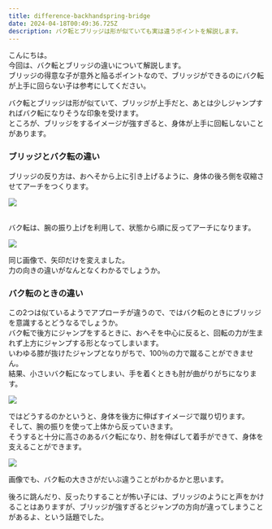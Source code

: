 ```yaml
---
title: difference-backhandspring-bridge
date: 2024-04-18T00:49:36.725Z
description: バク転とブリッジは形が似ていても実は違うポイントを解説します。
---
```

こんにちは。\
今回は、バク転とブリッジの違いについて解説します。\
ブリッジの得意な子が意外と陥るポイントなので、ブリッジができるのにバク転が上手に回らない子は参考にしてください。

バク転とブリッジは形が似ていて、ブリッジが上手だと、あとは少しジャンプすればバク転になりそうな印象を受けます。\
ところが、ブリッジをするイメージが強すぎると、身体が上手に回転しないことがあります。

### ブリッジとバク転の違い

ブリッジの反り方は、おへそから上に引き上げるように、身体の後ろ側を収縮させてアーチをつくります。

![](img/bridge01.jpg)

\
バク転は、腕の振り上げを利用して、状態から順に反ってアーチになります。

![](img/bridge02.jpg)

同じ画像で、矢印だけを変えました。\
力の向きの違いがなんとなくわかるでしょうか。

### バク転のときの違い

この2つは似ているようでアプローチが違うので、ではバク転のときにブリッジを意識するとどうなるでしょうか。\
バク転で後方にジャンプをするときに、おへそを中心に反ると、回転の力が生まれず上方にジャンプする形となってしまいます。\
いわゆる膝が抜けたジャンプとなりがちで、100％の力で蹴ることができません。\
結果、小さいバク転になってしまい、手を着くときも肘が曲がりがちになります。

![](img/bridge03.jpg)

ではどうするのかというと、身体を後方に伸ばすイメージで蹴り切ります。\
そして、腕の振りを使って上体から反っていきます。\
そうすると十分に高さのあるバク転になり、肘を伸ばして着手ができて、身体を支えることができます。

![](img/bridge04.jpg)

画像でも、バク転の大きさがだいぶ違うことがわかるかと思います。

後ろに跳んだり、反ったりすることが怖い子には、ブリッジのようにと声をかけることはありますが、ブリッジが強すぎるとジャンプの方向が違ってしまうことがあるよ、という話題でした。